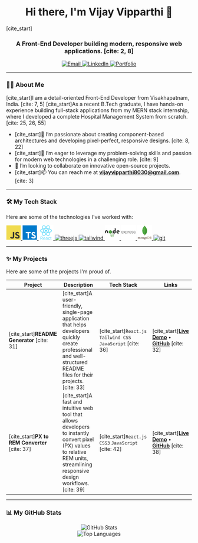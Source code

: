 <h1 align="center">Hi there, I'm Vijay Vipparthi 👋</h1>
[cite_start]<h3 align="center">A Front-End Developer building modern, responsive web applications. [cite: 2, 8]</h3>

<p align="center">
  <a href="mailto:vijayvipparthi8030@gmail.com" target="_blank">
    <img src="https://img.shields.io/badge/Gmail-D14836?style=for-the-badge&logo=gmail&logoColor=white" alt="Email">
  </a>
  <a href="YOUR_LINKEDIN_URL" target="_blank">
    <img src="https://img.shields.io/badge/LinkedIn-0077B5?style=for-the-badge&logo=linkedin&logoColor=white" alt="LinkedIn">
  </a>
  <a href="YOUR_PORTFOLIO_URL" target="_blank">
    <img src="https://img.shields.io/badge/Portfolio-255E63?style=for-the-badge&logo=react&logoColor=white" alt="Portfolio">
  </a>
</p>

---

### 👨‍💻 About Me

[cite_start]I am a detail-oriented Front-End Developer from Visakhapatnam, India. [cite: 7, 5] [cite_start]As a recent B.Tech graduate, I have hands-on experience building full-stack applications from my MERN stack internship, where I developed a complete Hospital Management System from scratch. [cite: 25, 26, 55]

- [cite_start]🔭 I’m passionate about creating component-based architectures and developing pixel-perfect, responsive designs. [cite: 8, 22]
- [cite_start]🌱 I’m eager to leverage my problem-solving skills and passion for modern web technologies in a challenging role. [cite: 9]
- 👯 I’m looking to collaborate on innovative open-source projects.
- [cite_start]📫 You can reach me at **vijayvipparthi8030@gmail.com**. [cite: 3]

---

### 🛠️ My Tech Stack

Here are some of the technologies I've worked with:

<p align="left">
  <a href="https://developer.mozilla.org/en-US/docs/Web/JavaScript" target="_blank" rel="noreferrer"> 
    <img src="https://raw.githubusercontent.com/devicons/devicon/master/icons/javascript/javascript-original.svg" alt="javascript" width="40" height="40"/> 
  </a> 
  <a href="https://www.typescriptlang.org/" target="_blank" rel="noreferrer"> 
    <img src="https://raw.githubusercontent.com/devicons/devicon/master/icons/typescript/typescript-original.svg" alt="typescript" width="40" height="40"/> 
  </a> 
  <a href="https://reactjs.org/" target="_blank" rel="noreferrer"> 
    <img src="https://raw.githubusercontent.com/devicons/devicon/master/icons/react/react-original-wordmark.svg" alt="react" width="40" height="40"/> 
  </a>
  <a href="https://threejs.org/" target="_blank" rel="noreferrer"> 
    <img src="https://seeklogo.com/images/T/three-js-logo-07A32307F1-seeklogo.com.png" alt="threejs" width="40" height="40"/> 
  </a>
  <a href="https://tailwindcss.com/" target="_blank" rel="noreferrer"> 
    <img src="https://www.vectorlogo.zone/logos/tailwindcss/tailwindcss-icon.svg" alt="tailwind" width="40" height="40"/> 
  </a> 
  <a href="https://nodejs.org" target="_blank" rel="noreferrer"> 
    <img src="https://raw.githubusercontent.com/devicons/devicon/master/icons/nodejs/nodejs-original-wordmark.svg" alt="nodejs" width="40" height="40"/> 
  </a> 
  <a href="https://expressjs.com" target="_blank" rel="noreferrer"> 
    <img src="https://raw.githubusercontent.com/devicons/devicon/master/icons/express/express-original-wordmark.svg" alt="express" width="40" height="40"/> 
  </a>
  <a href="https://www.mongodb.com/" target="_blank" rel="noreferrer"> 
    <img src="https://raw.githubusercontent.com/devicons/devicon/master/icons/mongodb/mongodb-original-wordmark.svg" alt="mongodb" width="40" height="40"/> 
  </a> 
  <a href="https://git-scm.com/" target="_blank" rel="noreferrer"> 
    <img src="https://www.vectorlogo.zone/logos/git-scm/git-scm-icon.svg" alt="git" width="40" height="40"/> 
  </a> 
</p>

---

### ✨ My Projects

Here are some of the projects I'm proud of.

| Project | Description | Tech Stack | Links |
|---|---|---|---|
| [cite_start]**README Generator** [cite: 31] | [cite_start]A user-friendly, single-page application that helps developers quickly create professional and well-structured README files for their projects. [cite: 33] | [cite_start]`React.js` `Tailwind CSS` `JavaScript` [cite: 36] | [cite_start][**Live Demo**](YOUR_README_GEN_DEMO_LINK) • [**GitHub**](YOUR_README_GEN_GITHUB_LINK) [cite: 32] |
| [cite_start]**PX to REM Converter** [cite: 37] | [cite_start]A fast and intuitive web tool that allows developers to instantly convert pixel (PX) values to relative REM units, streamlining responsive design workflows. [cite: 39] | [cite_start]`React.js` `CSS3` `JavaScript` [cite: 42] | [cite_start][**Live Demo**](YOUR_CONVERTER_DEMO_LINK) • [**GitHub**](YOUR_CONVERTER_GITHUB_LINK) [cite: 38] |

---

### 📊 My GitHub Stats

<p align="center">
  <img src="https://github-readme-stats.vercel.app/api?username=YOUR_GITHUB_USERNAME&show_icons=true&theme=dracula&include_all_commits=true&count_private=true" alt="GitHub Stats">
  <br>
  <img src="https://github-readme-stats.vercel.app/api/top-langs/?username=YOUR_GITHUB_USERNAME&layout=compact&theme=dracula" alt="Top Languages">
</p>
